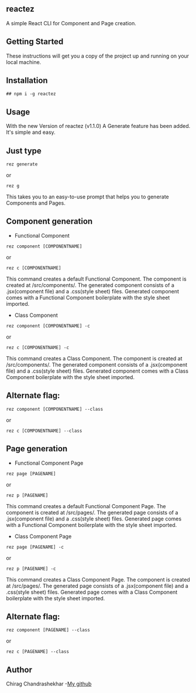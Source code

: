 ## reactez

A simple React CLI for Component and Page creation.

## Getting Started

These instructions will get you a copy of the project up and running on your local machine.

## Installation

```
## npm i -g reactez
```

## Usage

With the new Version of reactez (v1.1.0)
A Generate feature has been added.
It's simple and easy.

## Just type

```
rez generate
```

or

```
rez g
```

This takes you to an easy-to-use prompt that helps you to generate Components and Pages.

## Component generation

- Functional Component

```
rez component [COMPONENTNAME]
```

or

```
rez c [COMPONENTNAME]
```

This command creates a default Functional Component.
The component is created at /src/components/.
The generated component consists of a .jsx(component file) and a .css(style sheet) files.
Generated component comes with a Functional Component boilerplate with the style sheet imported.

- Class Component

```
rez component [COMPONENTNAME] -c
```

or

```
rez c [COMPONENTNAME] -c
```

This command creates a Class Component.
The component is created at /src/components/.
The generated component consists of a .jsx(component file) and a .css(style sheet) files.
Generated component comes with a Class Component boilerplate with the style sheet imported.

## Alternate flag:

```
rez component [COMPONENTNAME] --class
```

or

```
rez c [COMPONENTNAME] --class
```

## Page generation

- Functional Component Page

```
rez page [PAGENAME]
```

or

```
rez p [PAGENAME]
```

This command creates a default Functional Component Page.
The component is created at /src/pages/.
The generated page consists of a .jsx(component file) and a .css(style sheet) files.
Generated page comes with a Functional Component boilerplate with the style sheet imported.

- Class Component Page

```
rez page [PAGENAME] -c
```

or

```
rez p [PAGENAME] -c
```

This command creates a Class Component Page.
The component is created at /src/pages/.
The generated page consists of a .jsx(component file) and a .css(style sheet) files.
Generated page comes with a Class Component boilerplate with the style sheet imported.

## Alternate flag:

```
rez component [PAGENAME] --class
```

or

```
rez c [PAGENAME] --class
```

## Author

Chirag Chandrashekhar -[My github](https://github.com/cchirag)
